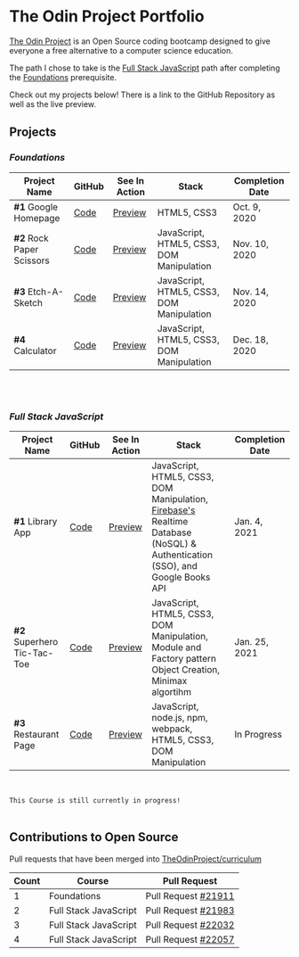 # The Odin Project Portfolio

[The Odin Project](https://www.theodinproject.com/) is an Open Source coding bootcamp designed to give everyone a free alternative to a computer science education.

The path I chose to take is the [Full Stack JavaScript](https://www.theodinproject.com/paths/full-stack-javascript) path after completing the [Foundations](https://www.theodinproject.com/paths/foundations) prerequisite. 


Check out my projects below! There is a link to the GitHub Repository as well as the live preview.


## Projects

### _Foundations_ 

Project Name | GitHub | See In Action | Stack |Completion Date
--- | --- | --- | --- | --- 
**#1** Google Homepage | [Code](https://github.com/vdojnov/google-homepage)| [Preview](https://vdojnov.github.io/google-homepage/?fbclid=IwAR1uuCiCxZpzJw5do7mkZJLNOSSs5RWJasKJp9NzLNJ-dgW2cWc802p-RRQ) | HTML5, CSS3 | Oct. 9, 2020 
**#2** Rock Paper Scissors | [Code](https://github.com/vdojnov/Rock_Paper_Scissors) | [Preview](https://vdojnov.github.io/Rock_Paper_Scissors/) | JavaScript, HTML5, CSS3, DOM Manipulation |Nov. 10, 2020
**#3** Etch-A-Sketch| [Code](https://github.com/vdojnov/Etch-a-Sketch) |  [Preview](https://vdojnov.github.io/Etch-a-Sketch/) | JavaScript, HTML5, CSS3, DOM Manipulation | Nov. 14, 2020 
**#4** Calculator | [Code](https://github.com/vdojnov/Calculator) | [Preview](https://vdojnov.github.io/Calculator/) | JavaScript, HTML5, CSS3, DOM Manipulation | Dec. 18, 2020 


<br>

<br>

### _Full Stack JavaScript_

Project Name | GitHub | See In Action | Stack |Completion Date
--- | --- | --- | --- |--- 
**#1** Library App | [Code](https://github.com/vdojnov/library-app) | [Preview](https://vdojnov.github.io/library-app/) | JavaScript, HTML5, CSS3, DOM Manipulation, [Firebase's](https://firebase.google.com/) Realtime Database (NoSQL) & Authentication (SSO), and Google Books API | Jan. 4, 2021 
 **#2** Superhero Tic-Tac-Toe| [Code](https://github.com/vdojnov/Superhero-Tic-Tac-Toe) | [Preview](https://vdojnov.github.io/Superhero-Tic-Tac-Toe/) | JavaScript, HTML5, CSS3, DOM Manipulation, Module and Factory pattern Object Creation, Minimax algortihm | Jan. 25, 2021
**#3** Restaurant Page| [Code](https://github.com/vdojnov/Restaurant-Page) | [Preview]() | JavaScript, node.js, npm, webpack, HTML5, CSS3, DOM Manipulation | In Progress

<!-- **#1** | [Code]() | [Preview]() | --- |---  -->

<br>

```This Course is still currently in progress!```
<br>
<br>

## Contributions to Open Source

Pull requests that have been merged into [TheOdinProject/curriculum](https://github.com/TheOdinProject/curriculum)

Count | Course | Pull Request 
--- | --- | ---
1 | Foundations | Pull Request [#21911](https://github.com/TheOdinProject/curriculum/pull/21911)
2 | Full Stack JavaScript | Pull Request [#21983](https://github.com/TheOdinProject/curriculum/pull/21983)
3 | Full Stack JavaScript | Pull Request [#22032](https://github.com/TheOdinProject/curriculum/pull/22032)
4 | Full Stack JavaScript | Pull Request [#22057](https://github.com/TheOdinProject/curriculum/pull/22057)

<!-- 5. | Full Stack JavaScript | Pull Request []() -->
